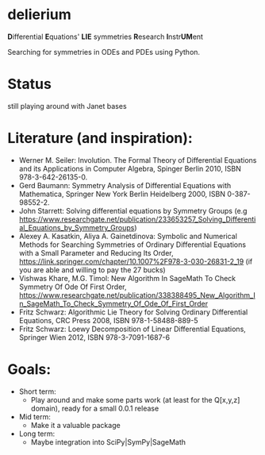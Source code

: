 # delierium
<b>D</b>ifferential <b>E</b>quations' <b>LIE</b> symmetries <b>R</b>esearch <b>I</b>nstr<b>UM</b>ent

Searching for symmetries in ODEs and PDEs using Python.

# Status

still playing around with Janet bases

# Literature (and inspiration):
* Werner M. Seiler: Involution. The Formal Theory of Differential Equations and its Applications in Computer Algebra, Spinger Berlin 2010, ISBN 978-3-642-26135-0.
* Gerd Baumann: Symmetry Analysis of Differential Equations with Mathematica, Springer New York Berlin Heidelberg 2000, ISBN 0-387-98552-2.
* John Starrett: Solving differential equations by Symmetry Groups  (e.g https://www.researchgate.net/publication/233653257_Solving_Differential_Equations_by_Symmetry_Groups)
* Alexey A. Kasatkin, Aliya A. Gainetdinova: Symbolic and Numerical Methods for Searching Symmetries of Ordinary Differential Equations with a Small Parameter and Reducing Its Order, https://link.springer.com/chapter/10.1007%2F978-3-030-26831-2_19 (if you are able and willing to pay the 27 bucks)
* Vishwas Khare, M.G. Timol: New Algorithm In SageMath To Check Symmetry Of Ode Of First Order, https://www.researchgate.net/publication/338388495_New_Algorithm_In_SageMath_To_Check_Symmetry_Of_Ode_Of_First_Order
* Fritz Schwarz: Algorithmic Lie Theory for Solving Ordinary Differential Equations, CRC Press 2008, ISBN 978-1-58488-889-5
* Fritz Schwarz: Loewy Decomposition of Linear Differential Equations, Springer Wien 2012, ISBN 978-3-7091-1687-6

# Goals:

* Short term:
    * Play around and make some parts work (at least for the Q[x,y,z] domain), ready for a small 0.0.1 release
* Mid term:
    * Make it a valuable package
* Long term:
    * Maybe integration into SciPy|SymPy|SageMath

